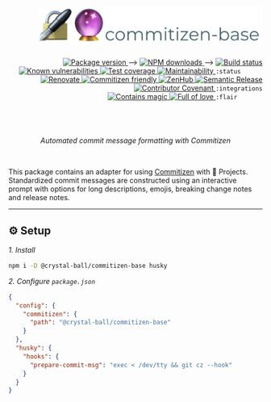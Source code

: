<div align="right">
  <h1>
    <img height=75 src="./docs/assets/readme-header.png" alt="Crystal Ball Projects documentation"/>
  </h1>

  <!-- prettier-ignore-start -->
  <a href="https://www.npmjs.com/package/@crystal-ball/commitizen-base">
    <img src="https://img.shields.io/npm/v/@crystal-ball/commitizen-base" alt="Package version" valign="text-top"/>
  </a> -->
  <a href="https://www.npmjs.com/package/@crystal-ball/commitizen-base">
    <img src="https://img.shields.io/npm/dt/@crystal-ball/commitizen-base?color=blue" alt="NPM downloads" valign="text-top" />
  </a> -->
  <a href="https://github.com/crystal-ball/commitizen-base/actions?workflow=CI%2FCD">
    <img src="https://github.com/crystal-ball/commitizen-base/workflows/CI%2FCD/badge.svg" alt="Build status" valign="text-top" />
  </a>
  <a href="https://snyk.io/test/github/crystal-ball/commitizen-base?targetFile=package.json">
    <img src="https://snyk.io/test/github/crystal-ball/commitizen-base/badge.svg?targetFile=package.json" alt="Known vulnerabilities" valign="text-top" />
  </a>
  <a href="https://codeclimate.com/github/crystal-ball/commitizen-base/test_coverage">
    <img src="https://api.codeclimate.com/v1/badges/81bc1ca896f53200069d/test_coverage" alt="Test coverage" valign="text-top" />
  </a>
  <a href="https://codeclimate.com/github/crystal-ball/commitizen-base/maintainability">
    <img src="https://api.codeclimate.com/v1/badges/81bc1ca896f53200069d/maintainability" alt="Maintainability" valign="text-top" />
  </a>
  <code>:status&nbsp;&nbsp;&nbsp;&nbsp;&nbsp;&nbsp;</code>

  <br />
  <a href="https://renovatebot.com/">
    <img src="https://img.shields.io/badge/Renovate-enabled-32c3c2.svg" alt="Renovate" valign="text-top" />
  </a>
  <a href="https://commitizen.github.io/cz-cli/">
    <img src="https://img.shields.io/badge/Commitizen-%E2%9C%93%20friendly-10e67b" alt="Commitizen friendly" valign="text-top" />
  </a>
  <a href="https://github.com/crystal-ball/commitizen-base/settings/secrets/new#workspaces/-projects-5b88b5c9af3c0a2186966767/board?repos=213916365">
    <img src="https://img.shields.io/badge/ZenHub-managed-5e60ba.svg" alt="ZenHub" valign="text-top" />
  </a>
  <a href="https://semantic-release.gitbook.io/semantic-release/">
    <img src="https://img.shields.io/badge/%F0%9F%93%A6%F0%9F%9A%80-semantic_release-e10079.svg" alt="Semantic Release" valign="text-top"/>
  </a>
  <a href="./CODE_OF_CONDUCT.md">
    <img src="https://img.shields.io/badge/Contributor%20Covenant-v2.0-de8cf2.svg" alt="Contributor Covenant" valign="text-top" />
  </a>
  <code>:integrations</code>

  <br />
  <a href="https://github.com/crystal-ball">
    <img src="https://img.shields.io/badge/%F0%9F%94%AE%E2%9C%A8-contains_magic-D831D7.svg" alt="Contains magic" valign="text-top" />
  </a>
  <a href="https://github.com/crystal-ball/crystal-ball.github.io">
    <img src="https://img.shields.io/badge/%F0%9F%92%96%F0%9F%8C%88-full_of_love-F5499E.svg" alt="Full of love" valign="text-top" />
  </a>
  <code>:flair&nbsp;&nbsp;&nbsp;&nbsp;&nbsp;&nbsp;&nbsp;</code>
  <!-- prettier-ignore-end -->

  <h1></h1>
  <br />
  <p align="center">
    <em>Automated commit message formatting with Commitizen</em>
  </p>
  <br />
</div>

This package contains an adapter for using [Commitizen][] with 🔮 Projects.
Standardized commit messages are constructed using an interactive prompt with
options for long descriptions, emojis, breaking change notes and release notes.

---

## ⚙️ Setup

_1. Install_

```sh
npm i -D @crystal-ball/commitizen-base husky
```

_2. Configure `package.json`_

```json
{
  "config": {
    "commitizen": {
      "path": "@crystal-ball/commitizen-base"
    }
  },
  "husky": {
    "hooks": {
      "prepare-commit-msg": "exec < /dev/tty && git cz --hook"
    }
  }
}
```

<!-- Links -->

[commitizen]: https://commitizen.github.io/cz-cli/
